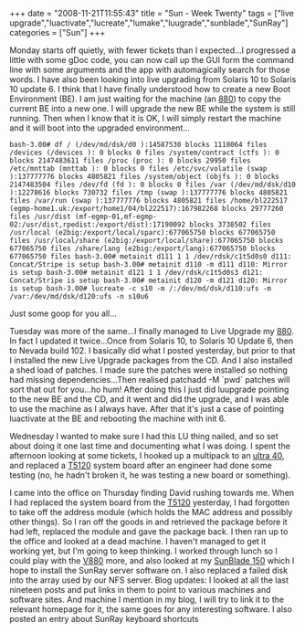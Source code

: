 +++
date = "2008-11-21T11:55:43"
title = "Sun - Week Twenty"
tags = ["live upgrade","luactivate","lucreate","lumake","luugrade","sunblade","SunRay"]
categories = ["Sun"]
+++

Monday starts off quietly, with fewer tickets than I expected...I progressed a little with some gDoc code, you can now call up the GUI form the command line with some arguments and the app with automagically search for those words.
I have also been looking into live upgrading from Solaris 10 to Solaris 10 update 6. I think that I have finally understood how to create a new Boot Environment (BE). I am just waiting for the machine (an [880][1]) to copy the current BE into a new one. I will upgrade the new BE while the system is still running. Then when I know that it is OK, I will simply restart the machine and it will boot into the upgraded environment...

`bash-3.00# df
/ (/dev/md/dsk/d0 ):14587530 blocks 1118064 files
/devices (/devices ): 0 blocks 0 files
/system/contract (ctfs ): 0 blocks 2147483611 files
/proc (proc ): 0 blocks 29950 files
/etc/mnttab (mnttab ): 0 blocks 0 files
/etc/svc/volatile (swap ):137777776 blocks 4805821 files
/system/object (objfs ): 0 blocks 2147483504 files
/dev/fd (fd ): 0 blocks 0 files
/var (/dev/md/dsk/d10 ):12278616 blocks 730732 files
/tmp (swap ):137777776 blocks 4805821 files
/var/run (swap ):137777776 blocks 4805821 files
/home/bl222517 (egmp-home1.uk:/export/home1/04/bl222517):167982268 blocks 29777260 files
/usr/dist (mf-egmp-01,mf-egmp-02:/usr/dist,rpedist:/export/dist):17190092 blocks 3738502 files
/usr/local (e2big:/export/local/sparc):677065750 blocks 677065750 files
/usr/local/share (e2big:/export/local/share):677065750 blocks 677065750 files
/share/lang (e2big:/export/lang):677065750 blocks 677065750 files
bash-3.00# metainit d111 1 1 /dev/rdsk/c1t5d0s0
d111: Concat/Stripe is setup
bash-3.00# metainit d110 -m d111
d110: Mirror is setup
bash-3.00# metainit d121 1 1 /dev/rdsk/c1t5d0s3
d121: Concat/Stripe is setup
bash-3.00# metainit d120 -m d121
d120: Mirror is setup
bash-3.00# lucreate -c s10 -m /:/dev/md/dsk/d110:ufs -m /var:/dev/md/dsk/d120:ufs -n s10u6`

Just some goop for you all...

Tuesday was more of the same...I finally managed to Live Upgrade my [880][2]. In fact I updated it twice...Once from Solaris 10, to Solaris 10 Update 6, then to Nevada build 102.
I basically did what I posted yesterday, but prior to that I installed the new Live Upgrade packages from the CD. And I also installed a shed load of patches. I made sure the patches were installed so nothing had missing dependencies...Then realised patchadd -M \`pwd\` patches will sort that out for you...ho hum!
After doing this I just did luupgrade pointing to the new BE and the CD, and it went and did the upgrade, and I was able to use the machine as I always have. After that it's just a case of pointing luactivate at the BE and rebooting the machine with init 6.

Wednesday I wanted to make sure I had this LU thing nailed, and so set about doing it one last time and documenting what I was doing.
I spent the afternoon looking at some tickets, I hooked up a multipack to an [ultra 40][3], and replaced a [T5120][4] system board after an engineer had done some testing (no, he hadn't broken it, he was testing a new board or something).

I came into the office on Thursday finding David rushing towards me. When I had replaced the system board from the [T5120][5] yesterday, I had forgotten to take off the address module (which holds the MAC address and possibly other things). So I ran off the goods in and retrieved the package before it had left, replaced the module and gave the package back. I then ran up to the office and looked at a dead machine. I haven't managed to get it working yet, but I'm going to keep thinking.
I worked through lunch so I could play with the [V880][6] more, and also looked at my [SunBlade 150][7] which I hope to install the SunRay server software on.
I also replaced a failed disk into the array used by our NFS server.
Blog updates: I looked at all the last nineteen posts and put links in them to point to various machines and software sites. And machine I mention in my blog, I will try to link it to the relevant homepage for it, the same goes for any interesting software.
I also posted an entry about SunRay keyboard shortcuts

  [1]: http://www.sun.com/servers/midrange/v880/
  [2]: http://www.sun.com/servers/midrange/v880/
  [3]: http://www.sun.com/desktop/workstation/ultra40/
  [4]: http://www.sun.com/servers/coolthreads/t5120/
  [5]: http://www.sun.com/servers/coolthreads/t5120/
  [6]: http://www.sun.com/servers/midrange/v880/
  [7]: http://www.sun.com/desktop/workstation/sunblade150/
